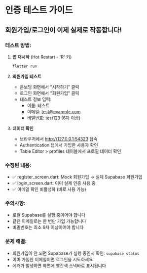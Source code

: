 # 인증 테스트 가이드

## 회원가입/로그인이 이제 실제로 작동합니다!

### 테스트 방법:

1. **앱 재시작** (Hot Restart - 'R' 키)
   ```bash
   flutter run
   ```

2. **회원가입 테스트**
   - 온보딩 화면에서 "시작하기" 클릭
   - 로그인 화면에서 "회원가입" 클릭
   - 테스트 정보 입력:
     - 이름: 테스트
     - 이메일: test@example.com
     - 비밀번호: test123 (6자 이상)

3. **데이터 확인**
   - 브라우저에서 http://127.0.0.1:54323 접속
   - Authentication 탭에서 가입한 사용자 확인
   - Table Editor > profiles 테이블에서 프로필 데이터 확인

### 수정된 내용:
- ✅ register_screen.dart: Mock 회원가입 → 실제 Supabase 회원가입
- ✅ login_screen.dart: 이미 실제 인증 사용 중
- ✅ 이메일 확인 비활성화 (바로 사용 가능)

### 주의사항:
- 로컬 Supabase를 실행 중이어야 합니다
- 같은 이메일로는 한 번만 가입 가능합니다
- 비밀번호는 최소 6자 이상이어야 합니다

### 문제 해결:
- 회원가입이 안 되면 Supabase가 실행 중인지 확인: `supabase status`
- 이미 가입한 이메일이면 로그인을 시도하세요
- 에러가 발생하면 화면에 빨간색 스낵바로 표시됩니다
